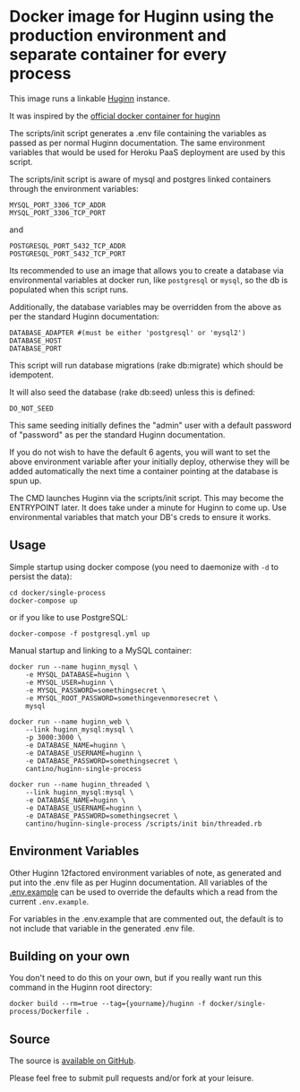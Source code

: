 Docker image for Huginn using the production environment and separate container for every process
=================================================

This image runs a linkable [Huginn](https://github.com/cantino/huginn) instance.

It was inspired by the [official docker container for huginn](https://registry.hub.docker.com/u/cantino/huginn)

The scripts/init script generates a .env file containing the variables as passed as per normal Huginn documentation.
The same environment variables that would be used for Heroku PaaS deployment are used by this script.

The scripts/init script is aware of mysql and postgres linked containers through the environment variables:

    MYSQL_PORT_3306_TCP_ADDR
    MYSQL_PORT_3306_TCP_PORT

and

    POSTGRESQL_PORT_5432_TCP_ADDR
    POSTGRESQL_PORT_5432_TCP_PORT

Its recommended to use an image that allows you to create a database via environmental variables at docker run, like `postgresql` or `mysql`, so the db is populated when this script runs.

Additionally, the database variables may be overridden from the above as per the standard Huginn documentation:

    DATABASE_ADAPTER #(must be either 'postgresql' or 'mysql2')
    DATABASE_HOST
    DATABASE_PORT

This script will run database migrations (rake db:migrate) which should be idempotent.

It will also seed the database (rake db:seed) unless this is defined:

    DO_NOT_SEED

This same seeding initially defines the "admin" user with a default password of "password" as per the standard Huginn documentation.

If you do not wish to have the default 6 agents, you will want to set the above environment variable after your initially deploy, otherwise they will be added automatically the next time a container pointing at the database is spun up.

The CMD launches Huginn via the scripts/init script. This may become the ENTRYPOINT later.  It does take under a minute for Huginn to come up.  Use environmental variables that match your DB's creds to ensure it works.

## Usage

Simple startup using docker compose (you need to daemonize with `-d` to persist the data):

    cd docker/single-process
    docker-compose up

or if you like to use PostgreSQL:

    docker-compose -f postgresql.yml up

Manual startup and linking to a MySQL container:

    docker run --name huginn_mysql \
        -e MYSQL_DATABASE=huginn \
        -e MYSQL_USER=huginn \
        -e MYSQL_PASSWORD=somethingsecret \
        -e MYSQL_ROOT_PASSWORD=somethingevenmoresecret \
        mysql

    docker run --name huginn_web \
        --link huginn_mysql:mysql \
        -p 3000:3000 \
        -e DATABASE_NAME=huginn \
        -e DATABASE_USERNAME=huginn \
        -e DATABASE_PASSWORD=somethingsecret \
        cantino/huginn-single-process

    docker run --name huginn_threaded \
        --link huginn_mysql:mysql \
        -e DATABASE_NAME=huginn \
        -e DATABASE_USERNAME=huginn \
        -e DATABASE_PASSWORD=somethingsecret \
        cantino/huginn-single-process /scripts/init bin/threaded.rb

## Environment Variables

Other Huginn 12factored environment variables of note, as generated and put into the .env file as per Huginn documentation. All variables of the [.env.example](https://github.com/cantino/huginn/blob/master/.env.example) can be used to override the defaults which a read from the current `.env.example`.

For variables in the .env.example that are commented out, the default is to not include that variable in the generated .env file.

## Building on your own

You don't need to do this on your own, but if you really want run this command in the Huginn root directory:

    docker build --rm=true --tag={yourname}/huginn -f docker/single-process/Dockerfile .

## Source

The source is [available on GitHub](https://github.com/cantino/huginn/docker/single-process/).

Please feel free to submit pull requests and/or fork at your leisure.


